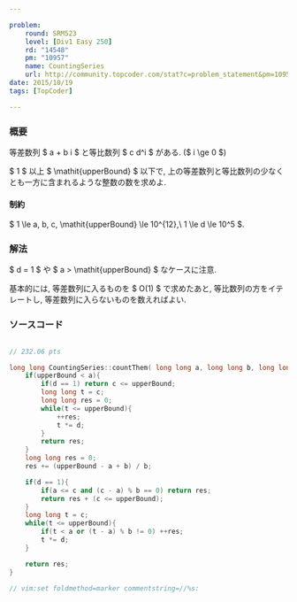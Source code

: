 ```yaml
---

problem:
    round: SRM523
    level: [Div1 Easy 250]
    rd: "14548"
    pm: "10957"
    name: CountingSeries
    url: http://community.topcoder.com/stat?c=problem_statement&pm=10957&rd=14548
date: 2015/10/19
tags: [TopCoder]

---
```


### 概要

等差数列 $ a + b i $ と等比数列 $ c d^i $ がある. ($ i \ge 0 $)

$ 1 $ 以上 $ \mathit{upperBound} $ 以下で, 上の等差数列と等比数列の少なくとも一方に含まれるような整数の数を求めよ.

#### 制約

$ 1 \le a, b, c, \mathit{upperBound} \le 10^{12},\ 1 \le d \le 10^5 $.

### 解法

$ d = 1 $ や $ a > \mathit{upperBound} $ なケースに注意.

基本的には, 等差数列に入るものを $ O(1) $ で求めたあと, 等比数列の方をイテレートし, 等差数列に入らないものを数えればよい.

### ソースコード

~~~ cpp

// 232.06 pts

long long CountingSeries::countThem( long long a, long long b, long long c, long long d, long long upperBound ){
    if(upperBound < a){
        if(d == 1) return c <= upperBound;
        long long t = c;
        long long res = 0;
        while(t <= upperBound){
            ++res;
            t *= d;
        }
        return res;
    }
    long long res = 0;
    res += (upperBound - a + b) / b;

    if(d == 1){
        if(a <= c and (c - a) % b == 0) return res;
        return res + (c <= upperBound);
    }
    long long t = c;
    while(t <= upperBound){
        if(t < a or (t - a) % b != 0) ++res;
        t *= d;
    }

    return res;
}

// vim:set foldmethod=marker commentstring=//%s:
~~~

